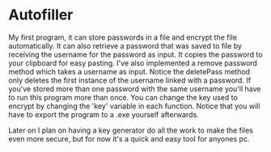 # Autofiller
My first program, it can store passwords in a file and encrypt the file automatically. It can also retrieve a password that was saved to file by receiving the username for the password as input. It copies the password to your clipboard for easy pasting. I've also implemented a remove password method which takes a username as input. Notice the deletePass method only deletes the first instance of the username linked with a password. If you've stored more than one password with the same username you'll have to run this program more than once. You can change the key used to encrypt by changing the 'key' variable in each function. Notice that you will have to export the program to a .exe yourself afterwards.


Later on I plan on having a key generator do all the work to make the files even more secure, but for now it's a quick and easy tool for anyones pc.
